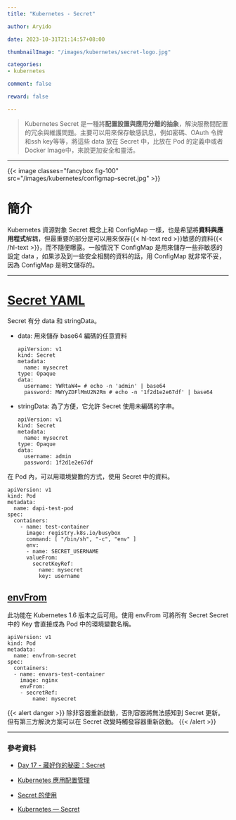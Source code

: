 ```yaml
---
title: "Kubernetes - Secret"

author: Aryido

date: 2023-10-31T21:14:57+08:00

thumbnailImage: "/images/kubernetes/secret-logo.jpg"

categories:
- kubernetes

comment: false

reward: false

---
```


<!--BODY-->
> Kubernetes Secret 是一種將**配置設置與應用分離的抽象**，解決服務間配置的冗余與維護問題。主要可以用來保存敏感訊息，例如密碼、OAuth 令牌和ssh key等等，將這些 data 放在 Secret 中，比放在 Pod 的定義中或者 Docker Image中，來說更加安全和靈活。
>
> <!--more-->

---
{{< image classes="fancybox fig-100" src="/images/kubernetes/configmap-secret.jpg" >}}

# 簡介
Kubernetes 資源對象 Secret 概念上和 ConfigMap 一樣，也是希望將**資料與應用程式**解耦，但最重要的部分是可以用來保存{{< hl-text red >}}敏感的資料{{< /hl-text >}}，而不隨便曝露。一般情況下 ConfigMap 是用來儲存一些非敏感的設定 data ，如果涉及到一些安全相關的資料的話，用 ConfigMap 就非常不妥，因為 ConfigMap 是明文儲存的。

---

# [Secret YAML](https://kubernetes.io/zh-cn/docs/tasks/configmap-secret/managing-secret-using-config-file/)
Secret 有分 data 和 stringData。
- data: 用來儲存 base64 編碼的任意資料
  ```
  apiVersion: v1
  kind: Secret
  metadata:
    name: mysecret
  type: Opaque
  data:
    username: YWRtaW4= # echo -n 'admin' | base64
    password: MWYyZDFlMmU2N2Rm # echo -n '1f2d1e2e67df' | base64
  ```
- stringData: 為了方便，它允許 Secret 使用未編碼的字串。
  ```
  apiVersion: v1
  kind: Secret
  metadata:
    name: mysecret
  type: Opaque
  data:
    username: admin
    password: 1f2d1e2e67df
  ```

在 Pod 內，可以用環境變數的方式，使用 Secret 中的資料。

```
apiVersion: v1
kind: Pod
metadata:
  name: dapi-test-pod
spec:
  containers:
    - name: test-container
      image: registry.k8s.io/busybox
      command: [ "/bin/sh", "-c", "env" ]
      env:
      - name: SECRET_USERNAME
      valueFrom:
        secretKeyRef:
          name: mysecret
          key: username
```

## [envFrom](https://kubernetes.io/zh-cn/docs/tasks/inject-data-application/distribute-credentials-secure/#configure-all-key-value-pairs-in-a-secret-as-container-env-var)
此功能在 Kubernetes 1.6 版本之后可用。使用 envFrom 可將所有 Secret  Secret  中的 Key 會直接成為 Pod 中的環境變數名稱。
```
apiVersion: v1
kind: Pod
metadata:
  name: envfrom-secret
spec:
  containers:
  - name: envars-test-container
    image: nginx
    envFrom:
    - secretRef:
        name: mysecret
```


{{< alert danger >}}
除非容器重新啟動，否則容器將無法感知到 Secret 更新。但有第三方解決方案可以在 Secret 改變時觸發容器重新啟動。
{{< /alert >}}

---
### 參考資料

- [Day 17 - 藏好你的秘密：Secret](https://ithelp.ithome.com.tw/articles/10193940)

- [Kubernetes 應用配置管理](https://www.readfog.com/a/1653238144516067328)

- [Secret 的使用](https://www.qikqiak.com/post/use-secret-in-k8s/)

- [Kubernetes — Secret](https://medium.com/learn-or-die/kubernetes-secret-9d4733d10ff2)